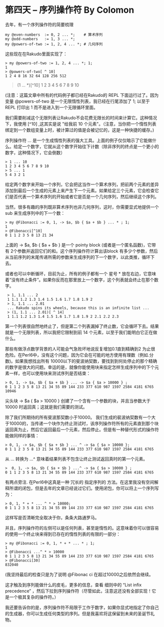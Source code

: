 # 第四天 – 序列操作符 By   Colomon


去年，有一个序列操作符的简要梳理

    my @even-numbers  := 0, 2 ... *;    # 算术序列
    my @odd-numbers   := 1, 3 ... *;
    my @powers-of-two := 1, 2, 4 ... *; # 几何序列


这些现在在Rakudo里面实现了：

    > my @powers-of-two := 1, 2, 4 ... *; 1;
    1
    > @powers-of-two[ ^ 10]
    1 2 4 8 16 32 64 128 256 512

   > (1 ... *)[^10]
   1 2 3 4 5 6 7 8 9 10

(注意：这篇文章中所有的代码例子都已经在Rakudo的 REPL 下面运行过了。因为变量 @powers-of-two 是一个无限惰性列表，我已经在行尾添加了 1; 以至于 REPL 打印出 1 而不是进入到一个无限循环里面。

我们需要削减这个无限列表让Rakudo不会花费无限长的时间来计算它。这种情况下，我使用 [^10] ,这其实是说 "给我前 10 个元素"。（注意，当你把一个惰性列表绑定到一个数组变量上时，被计算过的值是会被记忆的，这是一种快捷的缓存。)

序列操作符   ...  是一个生成惰性列表的强大工具。上面的例子仅仅暗示了它能做什么。给定一个数字，它就从这个数字开始往下计数（除非序列的终点是一个更小的数字，这种情况下，它会倒数）

    > 1 ... 10
    1 2 3 4 5 6 7 8 9 10
    > 5 ... 1
    5 4 3 2 1

 给定两个数字来开始一个序列，它会把这当作一个算术序列，把前两个元素的差异添加到最后一个生成的元素上来产生下一个元素。如果给定三个元素，它会检查它们是否代表一个算术序列的开始或者它是否是一个几何序列，然后继续这个序列。

当然，很多有趣的序列既非算术序列也非几何序列，这时，你需要显式地提供一个 sub 来生成序列中的下一个数：

    > my @Fibonacci := 0, 1, -> $a, $b { $a + $b } ... * ; 1;
    1
    > @Fibonacci[^10]
    0 1 1 2 3 5 8 13 21 34


  上面的  -> $a, $b { $a + $b }  是一个 pointy block (或者是一个匿名函数)，它带有 2个参数并返回它们的和。这个序列操作符计算出该block 有多少个参数，然后从当前序列的末尾传递所需的参数来生成序列的下一个数字，以此类推，循环下去。

或者也可以中断循环，目前为止，所有的例子都有一个 星号 * 放在右边，它意味着“没有终止条件”。如果你反而在那里放上一个数字，这个列表就会终止在那个数字。

     > 1, 1.1 ... 2
     1 1.1 1.2 1.3 1.4 1.5 1.6 1.7 1.8 1.9 2
     > 1, 1.1 ... 2.01
     ... Rakudo spins its wheels, because this is an infinite list ...
     > (1, 1.1 ... 2.01)[ ^ 14]
     1 1.1 1.2 1.3 1.4 1.5 1.6 1.7 1.8 1.9 2 2.1 2.2 2.3


第一个列表很自然地终止了，但是第二个列表漏掉了终止数，它会循环下去。结果就是一个无限列表，所以我把它限制到前 14 个元素，以至于我们能明白它正在做什么。

那些有做浮点数学背景的人可能会气急败坏地说反复增加0.1直到精确到2 为止很危险。在Perl6中，没有这个问题，因为它会在可能的地方使用有理数（例如.分数)。如果我想找出所有 10000以下的斐波纳契数，要找到到何处停止的那个精确的数字是很大的问题。幸运的是，就像你能使用块来指定怎样生成序列中的下个元素一样，也可以使用块来测试序列是否结束：

    > 0, 1, -> $a, $b { $a + $b } ... -> $a { $a > 10000 } ;
    0 1 1 2 3 5 8 13 21 34 55 89 144 233 377 610 987 1597 2584 4181 6765 10946


尖头块  -> $a { $a > 10000 }  创建了一个含有一个参数的块，并且当参数大于 10000 时返回真；这就是我们需要的测试。

除了我们所期待的所有斐波那契数小于10000。 我们生成的裴波纳契数有一个大于10000的，当传递一个块作为终止测试时，该序列操作符所有的元素直到那个块返回真为止，然后它返回最后一个元素，然后停止。但是有一种替代形式的操作符能做同样的事情：

    > 0, 1, -> $a, $b { $a + $b } ... ^ -> $a { $a > 10000 };
    0 1 1 2 3 5 8 13 21 34 55 89 144 233 377 610 987 1597 2584 4181 6765


从  ...  转换为  ...^  意味着结果列表不包含让终止测试返回真时的第一个元素。

    >  0, 1, -> $a, $b { $a + $b } ...^ -> $a { $a > 10000 } ;
    0 1 1 2 3 5 8 13 21 34 55 89 144 233 377 610 987 1597 2584 4181 6765

有两点旁注. 在Perl6中这真是一种 冗长的 指定序列的 方法。在这里我没有空间解释所谓的闭包，但是去年的文章已经说过它们。使用闭包，你可以将上一个序列写为：

    > 0, 1, * + * ... ^ * > 10000;
    0 1 1 2 3 5 8 13 21 34 55 89 144 233 377 610 987 1597 2584 4181 6765


这样写是否清晰完全取决于你，条条大路通罗马。

并且，序列操作符的左侧可以是任何列表，甚至是惰性的。这意味着你可以很容易的使用一个终止块来得到已存在的惰性列表的有限的一部分：

    > my @Fibonacci := 0, 1, * + * ... * ; 1;
    1
    > @Fibonacci ...^ * > 10000
    0 1 1 2 3 5 8 13 21 34 55 89 144 233 377 610 987 1597 2584 4181 6765
    > @Fibonacci[30]
    832040


(我坚持最后的检查只是为了说明 @Fibonac ci 在超过10000之后依然会继续。

这才触及到序列能做什么的皮毛，更多的信息，查看 细则中的  “List infix precedence” ，然后下拉到序列操作符（尽管如此，注意这还没有全部实现！它是一个极其复杂的操作符。） 

我还要告诉你的是，序列操作符不局限于工作于数字，如果你显式地指定了你自己的生成器，你可以生成任何类型的序列。但是我喜欢将这保留到未来的圣诞节礼物。

